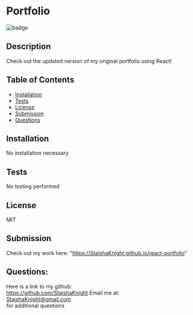 #  Portfolio
![badge](https://img.shields.io/badge/License-MIT-brightgreen)

##  Description
Check out the updated version of my original portfolio using React!

##  Table of Contents
* [Installation](#installation)
* [Tests](#tests)
* [License](#license)
* [Submission](#Submission)  
* [Questions](#questions)

##  Installation
No installation necessary


##  Tests
No testing performed

##  License
MIT

## Submission
Check out my work here:  "https://StaishaKnight.github.io/react-portfolio"

## Questions:  
 Here is a link to my github:  
https://github.com/StaishaKnight 
 Email me at:  
StaishaKnight@gmail.com  
for additional questions

  
